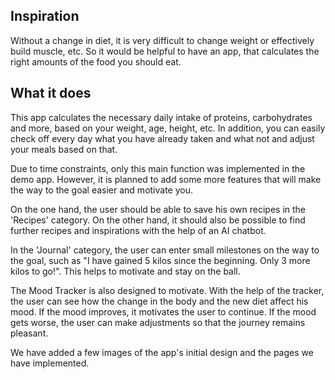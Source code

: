 ## Inspiration
Without a change in diet, it is very difficult to change weight or effectively build muscle, etc. So it would be helpful to have an app, that calculates the right amounts of the food you should eat.

## What it does
This app calculates the necessary daily intake of proteins, carbohydrates and more, based on your weight, age, height, etc. In addition, you can easily check off every day what you have already taken and what not and adjust your meals based on that. 

Due to time constraints, only this main function was implemented in the demo app. However, it is planned to add some more features that will make the way to the goal easier and motivate you.

On the one hand, the user should be able to save his own recipes in the 'Recipes' category. On the other hand, it should also be possible to find further recipes and inspirations with the help of an AI chatbot.

In the 'Journal' category, the user can enter small milestones on the way to the goal, such as "I have gained 5 kilos since the beginning. Only 3 more kilos to go!". This helps to motivate and stay on the ball.

The Mood Tracker is also designed to motivate. With the help of the tracker, the user can see how the change in the body and the new diet affect his mood. If the mood improves, it motivates the user to continue. If the mood gets worse, the user can make adjustments so that the journey remains pleasant.

We have added a few images of the app's initial design and the pages we have implemented.
